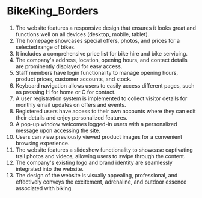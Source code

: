 # BikeKing_Borders 
1.	The website features a responsive design that ensures it looks great and functions well on all devices (desktop, mobile, tablet).
2.	The homepage showcases special offers, photos, and prices for a selected range of bikes.
3.	It includes a comprehensive price list for bike hire and bike servicing.
4.	The company's address, location, opening hours, and contact details are prominently displayed for easy access.
5.	Staff members have login functionality to manage opening hours, product prices, customer accounts, and stock.
6.	Keyboard navigation allows users to easily access different pages, such as pressing H for home or C for contact.
7.	A user registration system is implemented to collect visitor details for monthly email updates on offers and events.
8.	Registered users have access to their own accounts where they can edit their details and enjoy personalized features.
9.	A pop-up window welcomes logged-in users with a personalized message upon accessing the site.
10.	Users can view previously viewed product images for a convenient browsing experience.
11.	The website features a slideshow functionality to showcase captivating trail photos and videos, allowing users to swipe through the content.
12.	The company's existing logo and brand identity are seamlessly integrated into the website.
13.	The design of the website is visually appealing, professional, and effectively conveys the excitement, adrenaline, and outdoor essence associated with biking.
